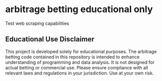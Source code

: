 # arbitrage betting educational only
 Test web scraping capabilities 

## Educational Use Disclaimer
This project is developed solely for educational purposes. The arbitrage betting code contained in this repository is intended to enhance understanding of programming and data analysis. It is not designed for actual betting or commercial use. Please ensure compliance with all relevant laws and regulations in your jurisdiction. Use at your own risk.

